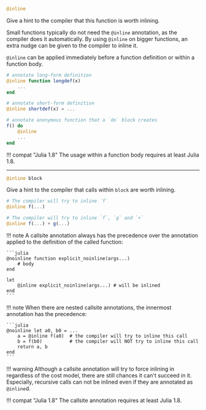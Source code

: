 ```julia
@inline
```

Give a hint to the compiler that this function is worth inlining.

Small functions typically do not need the `@inline` annotation, as the compiler does it automatically. By using `@inline` on bigger functions, an extra nudge can be given to the compiler to inline it.

`@inline` can be applied immediately before a function definition or within a function body.

```julia
# annotate long-form definition
@inline function longdef(x)
    ...
end

# annotate short-form definition
@inline shortdef(x) = ...

# annotate anonymous function that a `do` block creates
f() do
    @inline
    ...
end
```

!!! compat "Julia 1.8"
    The usage within a function body requires at least Julia 1.8.


---

```julia
@inline block
```

Give a hint to the compiler that calls within `block` are worth inlining.

```julia
# The compiler will try to inline `f`
@inline f(...)

# The compiler will try to inline `f`, `g` and `+`
@inline f(...) + g(...)
```

!!! note
    A callsite annotation always has the precedence over the annotation applied to the definition of the called function:

    ```julia
    @noinline function explicit_noinline(args...)
        # body
    end

    let
        @inline explicit_noinline(args...) # will be inlined
    end
    ```


!!! note
    When there are nested callsite annotations, the innermost annotation has the precedence:

    ```julia
    @noinline let a0, b0 = ...
        a = @inline f(a0)  # the compiler will try to inline this call
        b = f(b0)          # the compiler will NOT try to inline this call
        return a, b
    end
    ```


!!! warning
    Although a callsite annotation will try to force inlining in regardless of the cost model, there are still chances it can't succeed in it. Especially, recursive calls can not be inlined even if they are annotated as `@inline`d.


!!! compat "Julia 1.8"
    The callsite annotation requires at least Julia 1.8.

